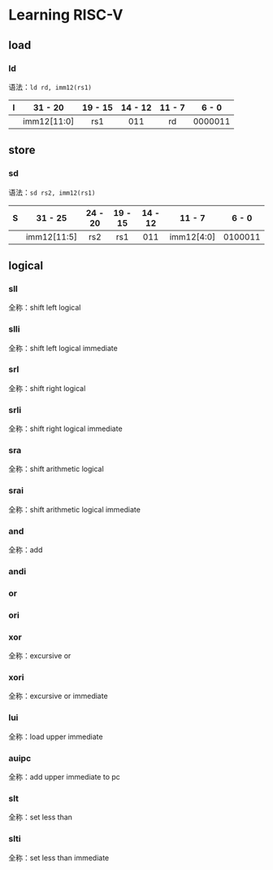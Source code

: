 # Learning RISC-V



## load

### ld

语法：`ld rd, imm12(rs1)`

| I    |   31 - 20   | 19 - 15 | 14 - 12 | 11 - 7 |  6 - 0  |
| ---- | :---------: | :-----: | :-----: | :----: | :-----: |
|      | imm12[11:0] |   rs1   |   011   |   rd   | 0000011 |

## store

### sd

语法：`sd rs2, imm12(rs1)`

| S    |   31 - 25   | 24 - 20 | 19 - 15 | 14 - 12 |   11 - 7   |  6 - 0  |
| ---- | :---------: | :-----: | :-----: | :-----: | :--------: | :-----: |
|      | imm12[11:5] |   rs2   |   rs1   |   011   | imm12[4:0] | 0100011 |

## logical

### sll

全称：shift left logical

### slli

全称：shift left logical immediate

### srl

全称：shift right logical

### srli

全称：shift right logical immediate

### sra

全称：shift arithmetic logical

### srai

全称：shift arithmetic logical immediate

### and

全称：add

### andi

### or

### ori

### xor

全称：excursive or

### xori

全称：excursive or immediate

### lui

全称：load upper immediate

### auipc

全称：add upper immediate to pc

### slt

全称：set less than

### slti

全称：set less than immediate

